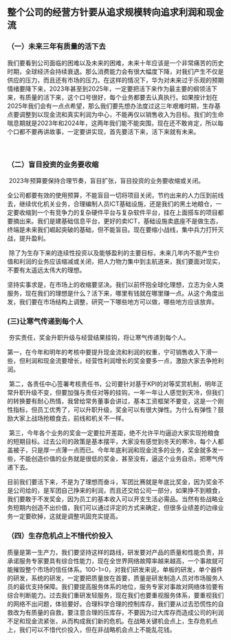 ## 整个公司的经营方针要从追求规模转向追求利润和现金流

### （一）未来三年有质量的活下去

​       我们‍‍要看到公司面临的困难以及未来的困难，未来十年应该是一个非常痛苦的历史时期，全球经济会持续衰退。那么消费能力会有很大幅度下降，‍‍对我们产生不仅是供应的压力，而且还有市场的压力。在这样的情况下，华为对未来过于乐观的预期情绪要降下来，‍‍2023年甚至到2025年，一定要把活下来作为最主要的纲领‍‍活下来，有质量的活下来，这个口号很好，每个业务都要去认真执行。‍‍如果按计划在2025年我们会有一点点希望，那么我们要先想办法度过这三年艰难时期，‍‍生存基点要调整到以现金流和真实利润为中心，不能再仅以销售收入为目标。我们的生命喘息期就是2023年和2024年，这两年我们能不能突围，现在还不敢肯定，‍‍所以每个口都不要再讲故事，一定要讲实现，‍‍首先要活下来，活下来就有未来。

‍

### （二）盲目投资的业务要收缩

​        2023年预算要保持合理节奏，盲目扩张，盲目投资的业务要收缩或关闭。

​        全公司都要有效的使用预算，不能盲目一切将项目关闭，节约出来的人力压到前线去，‍‍继续优化机关业务，合理编制人员ICT基础设施，还是我们的黑土地粮仓，‍‍一定要收缩到一个有竞争力的复杂硬件平台与复杂软件平台，‍‍挂在上面搭车的项目都要摘出来。我们是建基础信息平台，‍‍更好的卖ICT，基础设施卖底座不是做生态，终端是未来我们崛起突破的基础，但不能盲目。‍‍现在要缩小战线，集中兵力打歼灭战，提升盈利。

‍    除了为生存下来的连续性投资以及能够盈利的主要目标，‍‍未来几年内不能产生价值和利润的业务应该缩减或关闭，把人力物力集中到主航道来，‍‍我们要面对现实，不要有太遥远太伟大的理想。

​        坚持实事求是，在市场上的收缩要坚决。我们以前怀抱全球化理想，立志为全人类服务，‍‍现在我们的理想是什么？活下来，哪里有钱就在哪里赚一点。从这个角度出发，我们要在市场结构上调整，‍‍研究一下哪些地方可以做，哪些地方应该放弃。



### (三)让寒气传递到每个人

​        夯实责任，‍‍奖金升职升级与经营结果挂钩，将让寒气传递到每个人。

​        第一，在今年和明年的考核中要提升现金流和利润的权重，宁可销售收入下滑一些，但利润和现金流要增长，‍‍经营性利润增长的奖金要多一点，激励大家去争抢利润。

 ‍       第二，各责任中心签署考核责任书，‍‍公司要针对基于KPI的对等奖赏机制，明年正常升职升级不变，‍‍但要加强与责任对等的挂钩，一年一年让人感觉到天冷，但我们的转换要有耐心热情，‍‍我曾给常务董事会讲过，基本工资框架不要变，这是一个刚性指标，‍‍但员工优秀了，可以升职升级，奖金可以有很大弹性。为什么有弹性？鼓励大家上战场抢粮食去，‍‍前线和机关不一样。

 ‍       第三，今年各个业务的奖金一定要拉开差距，‍‍绝不允许平均逼迫大家实现抢粮食的短期目标。过去公司的政策是基本摆平，‍‍大家没有感觉到冬天的寒冷，每个人都盖被子，只是厚一点薄一点而已。‍‍今年年底利润和现金流多的业务，‍‍奖金就多发一些，不能创造价值的业务就是很低的奖金，甚至没有，逼这个业务自杀，把寒气传递下去。

​        目前我们要活下来，不是为了理想而奋斗，‍‍军团比赛就是年底比奖金，因为奖金不是公司给的，是军团自己挣来的利润，而且还交给公司一部分，‍‍如果挣不到粮食，我们要敢于不发奖金，因为员工的基本收入可以开支生活必需品。‍‍当然有些战略业务短期内创造不出价值，我们可以通过评定的方式来确定，‍‍但很多业绩差的边缘业务一定要砍掉，这就是调整巩固充实提高。



### （四）生存危机点上不惜代价投入

​        质量是第一生产力，我们要坚持这样的路线，研发要对产品的质量和性能负责，并承诺‍‍服务专家要具有综合性能力，现在全世界‍‍网络故障率越来越高，一个事故就可能摧毁整个市场的信任体系。‍‍100-1=0，对我们研发来说，‍‍单板的研发，单个器件的研发，系统的研发，一定要把质量放在首要，‍‍质量是研发制造人员对市场服务人员的最优支持保障。我们要提高服务体系的地位，服务专家对事故对网络体验要有综合判断能力。‍‍过去我们重研发轻服务，现在我们也要重视服务体系，要重视我们的网络不出问题，体验要好。‍‍合理科学合理的控制库存，我们要从过去恐慌性的自救改为有质量的自救，要注意合理的压库存，不要因为过大库存而造成公司的利润不足和现金流紧张，‍‍从而构成我们新的危机。在战略关键机会点上，生存危机点上，我们可以不惜代价投入，‍‍但在非战略机会点上不能乱花钱。

